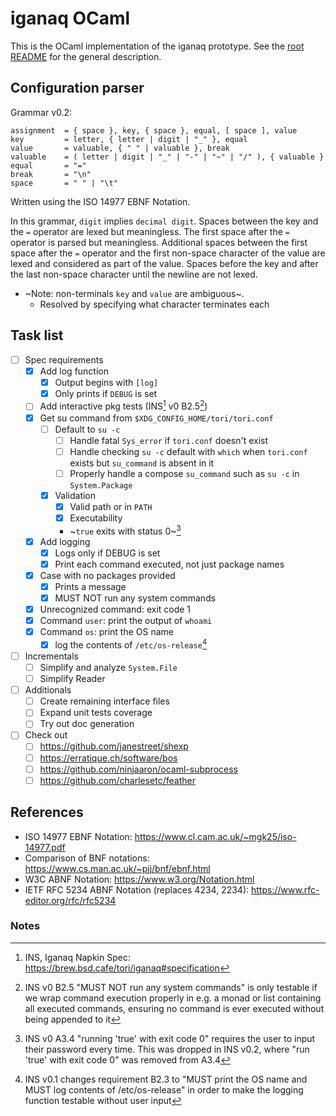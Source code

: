 # iganaq OCaml

This is the OCaml implementation of the iganaq prototype. See the [root README](../README.md) for the general description.

## Configuration parser

Grammar v0.2:

    assignment  = { space }, key, { space }, equal, [ space ], value
    key         = letter, { letter | digit | "_" }, equal
    value       = valuable, { " " | valuable }, break
    valuable    = ( letter | digit | "_" | "-" | "~" | "/" ), { valuable }
    equal       = "="
    break       = "\n"
    space       = " " | "\t"

Written using the ISO 14977 EBNF Notation.

In this grammar, `digit` implies `decimal digit`. Spaces between the key and the `=` operator are lexed but meaningless. The first space after the `=` operator is parsed but meaningless. Additional spaces between the first space after the `=` operator and the first non-space character of the value are lexed and considered as part of the value. Spaces before the key and after the last non-space character until the newline are not lexed.

- ~Note: non-terminals `key` and `value` are ambiguous~.
    - Resolved by specifying what character terminates each

## Task list

- [ ] Spec requirements
    - [x] Add log function
        - [x] Output begins with ` [log] `
        - [x] Only prints if `DEBUG` is set
    - [ ] Add interactive pkg tests (INS[^1] v0 B2.5[^2])
    - [x] Get su command from `$XDG_CONFIG_HOME/tori/tori.conf`
        - [ ] Default to `su -c`
            - [ ] Handle fatal `Sys_error` if `tori.conf` doesn't exist
            - [ ] Handle checking `su -c` default with `which` when `tori.conf` exists but `su_command` is absent in it
            - [ ] Properly handle a compose `su_command` such as `su -c` in `System.Package`
        - [x] Validation
            - [x] Valid path or in `PATH`
            - [x] Executability
            - ~`true` exits with status 0~[^3]
    - [x] Add logging
        - [x] Logs only if DEBUG is set
        - [x] Print each command executed, not just package names
    - [x] Case with no packages provided
        - [x] Prints a message
        - [x] MUST NOT run any system commands
    - [x] Unrecognized command: exit code 1
    - [x] Command `user`: print the output of `whoami`
    - [x] Command `os`: print the OS name
        - [x] log the contents of `/etc/os-release`[^4]

- [ ] Incrementals
    - [ ] Simplify and analyze `System.File`
    - [ ] Simplify Reader

- [ ] Additionals
    - [ ] Create remaining interface files
    - [ ] Expand unit tests coverage
    - [ ] Try out doc generation

- [ ] Check out
    - [ ] <https://github.com/janestreet/shexp>
    - [ ] <https://erratique.ch/software/bos>
    - [ ] <https://github.com/ninjaaron/ocaml-subprocess>
    - [ ] <https://github.com/charlesetc/feather>

## References

- ISO 14977 EBNF Notation: <https://www.cl.cam.ac.uk/~mgk25/iso-14977.pdf>
- Comparison of BNF notations: <https://www.cs.man.ac.uk/~pjj/bnf/ebnf.html>
- W3C ABNF Notation: <https://www.w3.org/Notation.html>
- IETF RFC 5234 ABNF Notation (replaces 4234, 2234): <https://www.rfc-editor.org/rfc/rfc5234>

### Notes

[^1]: INS, Iganaq Napkin Spec: <https://brew.bsd.cafe/tori/iganaq#specification>
[^2]: INS v0 B2.5 "MUST NOT run any system commands" is only testable if we wrap command execution properly in e.g. a monad or list containing all executed commands, ensuring no command is ever executed without being appended to it
[^3]: INS v0 A3.4 "running 'true' with exit code 0" requires the user to input their password every time. This was dropped in INS v0.2, where "run 'true' with exit code 0" was removed from A3.4
[^4]: INS v0.1 changes requirement B2.3 to "MUST print the OS name and MUST log contents of /etc/os-release" in order to make the logging function testable without user input
